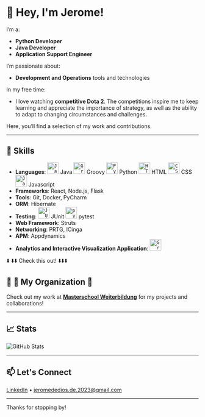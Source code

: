 # 👋 Hey, I'm Jerome!

I’m a:
- **Python Developer**
- **Java Developer**
- **Application Support Engineer**

I’m passionate about:
- **Development and Operations** tools and technologies

In my free time:
- I love watching **competitive Dota 2**. The competitions inspire me to keep learning and appreciate the importance of strategy, as well as the ability to adapt to changing circumstances and challenges.

Here, you’ll find a selection of my work and contributions.

---

## 🚀 Skills

- **Languages**:
<code><img width="30" src="https://user-images.githubusercontent.com/25181517/117201156-9a724800-adec-11eb-9a9d-3cd0f67da4bc.png" alt="Java" title="Java"/></code> Java
<code><img width="30" src="https://user-images.githubusercontent.com/25181517/183892787-bca94a0e-ffcb-4eeb-8137-e0fc4e446c25.png" alt="Groovy" title="Groovy"/></code> Groovy
<code><img width="30" src="https://user-images.githubusercontent.com/25181517/183423507-c056a6f9-1ba8-4312-a350-19bcbc5a8697.png" alt="Python" title="Python"/></code> Python
<code><img width="30" src="https://user-images.githubusercontent.com/25181517/192158954-f88b5814-d510-4564-b285-dff7d6400dad.png" alt="HTML" title="HTML"/></code> HTML
<code><img width="30" src="https://user-images.githubusercontent.com/25181517/183898674-75a4a1b1-f960-4ea9-abcb-637170a00a75.png" alt="CSS" title="CSS"/></code> CSS
<code><img width="30" src="https://user-images.githubusercontent.com/25181517/117447155-6a868a00-af3d-11eb-9cfe-245df15c9f3f.png" alt="JavaScript" title="JavaScript"/></code> Javascript
- **Frameworks**: React, Node.js, Flask
- **Tools**: Git, Docker, PyCharm
- **ORM**: Hibernate
- **Testing**:
<code><img width="30" src="https://user-images.githubusercontent.com/25181517/117533873-484d4480-afef-11eb-9fad-67c8605e3592.png" alt="JUnit" title="JUnit"/></code> JUnit
<code><img width="30" src="https://user-images.githubusercontent.com/25181517/184117132-9e89a93b-65fb-47c3-91e7-7d0f99e7c066.png" alt="pytest" title="pytest"/></code> pytest
- **Web Framework**: Struts
- **Networking**: PRTG, ICinga
- **APM**: Appdynamics
- **Analytics and Interactive Visualization Application**:
<code><img width="30" src="https://user-images.githubusercontent.com/25181517/182534075-4962068b-4407-46c2-ac67-ddcb86af30cc.png" alt="Grafana" title="Grafana"/></code>

⬇️ ⬇️⬇️ Check this out! ⬇️⬇️⬇️

## 🚀 📂 My Organization 🚀
Check out my work at [**Masterschool Weiterbildung**](https://github.com/masterschool-weiterbildung) for my projects and collaborations!

---

## 📈 Stats

![GitHub Stats](https://github-readme-stats.vercel.app/api?username=jdedios-de&show_icons=true&hide=issues&hide_border=true&theme=default)

---

## 📫 Let's Connect

[LinkedIn](https://www.linkedin.com/in/jeromededios/) • jeromededios.de.2023@gmail.com

---

Thanks for stopping by!
